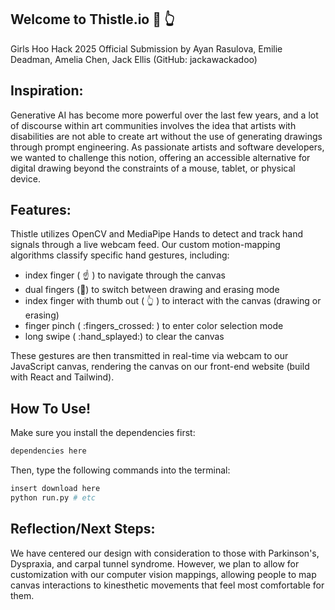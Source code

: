 ## Welcome to Thistle.io :art: :point_up_2: 
Girls Hoo Hack 2025 Official Submission by Ayan Rasulova, Emilie Deadman, Amelia Chen, Jack Ellis (GitHub: jackawackadoo)

## Inspiration:

Generative AI has become more powerful over the last few years, and a lot of discourse within art communities involves the idea that artists with disabilities are not able to create art without the use of generating drawings through prompt engineering. As passionate artists and software developers, we wanted to challenge this notion, offering an accessible alternative for digital drawing beyond the constraints of a mouse, tablet, or physical device. 

## Features:

Thistle utilizes OpenCV and MediaPipe Hands to detect and track hand signals through a live webcam feed. Our custom motion-mapping algorithms classify specific hand gestures, including: 

- index finger ( :point_up: ) to navigate through the canvas
- dual fingers (:metal:) to switch between drawing and erasing mode 
- index finger with thumb out ( :point_up_2: ) to interact with the canvas (drawing or erasing)
- finger pinch ( :fingers_crossed: ) to enter color selection mode 
- long swipe ( :hand_splayed:) to clear the canvas 

These gestures are then transmitted in real-time via webcam to our JavaScript canvas, rendering the canvas on our front-end website (build with React and Tailwind).

## How To Use!

Make sure you install the dependencies first:
``` bash
dependencies here
```
Then, type the following commands into the terminal: 
 ```bash
insert download here 
python run.py # etc 
```

## Reflection/Next Steps:

We have centered our design with consideration to those with Parkinson's, Dyspraxia, and carpal tunnel syndrome. However, we plan to allow for customization with our computer vision mappings, allowing people to map canvas interactions to kinesthetic movements that feel most comfortable for them.
